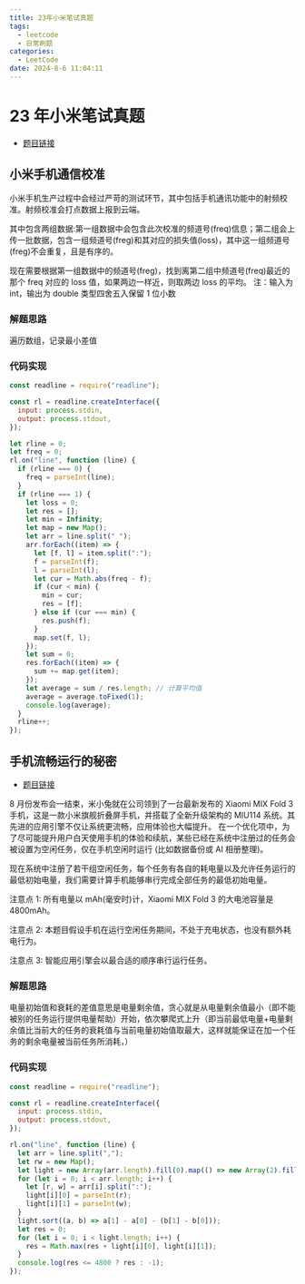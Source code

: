 ```yaml
---
title: 23年小米笔试真题
tags:
  - leetcode
  - 日常刷题
categories:
  - LeetCode
date: 2024-8-6 11:04:11
---
```


<!-- @format -->

# 23 年小米笔试真题

- [题目链接](https://kamacoder.com/contest.php?cid=1054)

## 小米手机通信校准

小米手机生产过程中会经过严苛的测试环节，其中包括手机通讯功能中的射频校准。射频校准会打点数据上报到云端。

其中包含两组数据:第一组数据中会包含此次校准的频道号(freq)信息；第二组会上传一批数据，包含一组频道号(freg)和其对应的损失值(loss)，其中这一组频道号(freg)不会重复，且是有序的。

现在需要根据第一组数据中的频道号(freg)，找到离第二组中频道号(freq)最近的那个 freq 对应的 loss 值，如果两边一样近，则取两边 loss 的平均。 注：输入为 int，输出为 double 类型四舍五入保留 1 位小数

### 解题思路

遍历数组，记录最小差值

### 代码实现

```js
const readline = require("readline");

const rl = readline.createInterface({
  input: process.stdin,
  output: process.stdout,
});

let rline = 0;
let freq = 0;
rl.on("line", function (line) {
  if (rline === 0) {
    freq = parseInt(line);
  }
  if (rline === 1) {
    let loss = 0;
    let res = [];
    let min = Infinity;
    let map = new Map();
    let arr = line.split(" ");
    arr.forEach((item) => {
      let [f, l] = item.split(":");
      f = parseInt(f);
      l = parseInt(l);
      let cur = Math.abs(freq - f);
      if (cur < min) {
        min = cur;
        res = [f];
      } else if (cur === min) {
        res.push(f);
      }
      map.set(f, l);
    });
    let sum = 0;
    res.forEach((item) => {
      sum += map.get(item);
    });
    let average = sum / res.length; // 计算平均值
    average = average.toFixed(1);
    console.log(average);
  }
  rline++;
});
```

## 手机流畅运行的秘密

- [题目链接](https://kamacoder.com/problempage.php?pid=1229)

8 月份发布会一结束，米小兔就在公司领到了一台最新发布的 Xiaomi MIX Fold 3 手机，这是一款小米旗舰折叠屏手机，并搭载了全新升级架构的 MIU114 系统。其先进的应用引擎不仅让系统更流畅，应用体验也大幅提升。 在一个优化项中，为了尽可能提升用户白天使用手机的体验和续航，某些已经在系统中注册过的任务会被设置为空闲任务，仅在手机空闲时运行 (比如数据备份或 AI 相册整理)。

现在系统中注册了若干组空闲任务，每个任务有各自的耗电量以及允许任务运行的最低初始电量，我们需要计算手机能够串行完成全部任务的最低初始电量。

注意点 1: 所有电量以 mAh(毫安时)计，Xiaomi MIX Fold 3 的大电池容量是 4800mAh。

注意点 2: 本题目假设手机在运行空闲任务期间，不处于充电状态，也没有额外耗电行为。

注意点 3: 智能应用引擎会以最合适的顺序串行运行任务。

### 解题思路

电量初始值和衰耗的差值意思是电量剩余值，贪心就是从电量剩余值最小（即不能被别的任务运行提供电量帮助）开始，依次攀爬式上升（即当前最低电量+电量剩余值比当前大的任务的衰耗值与当前电量初始值取最大，这样就能保证在加一个任务的剩余电量被当前任务所消耗，）

### 代码实现

```js
const readline = require("readline");

const rl = readline.createInterface({
  input: process.stdin,
  output: process.stdout,
});

rl.on("line", function (line) {
  let arr = line.split(",");
  let rw = new Map();
  let light = new Array(arr.length).fill(0).map(() => new Array(2).fill(0));
  for (let i = 0; i < arr.length; i++) {
    let [r, w] = arr[i].split(":");
    light[i][0] = parseInt(r);
    light[i][1] = parseInt(w);
  }
  light.sort((a, b) => a[1] - a[0] - (b[1] - b[0]));
  let res = 0;
  for (let i = 0; i < light.length; i++) {
    res = Math.max(res + light[i][0], light[i][1]);
  }
  console.log(res <= 4800 ? res : -1);
});
```

<!-- @format -->
